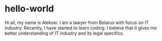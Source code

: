 # hello-world

Hi all, my name is Aleksei. I am a lawyer from Belarus with focus on IT industry. 
Recently, I have started to learn coding. I believe that it gives me better understanding of IT industry and its legal specifics.
